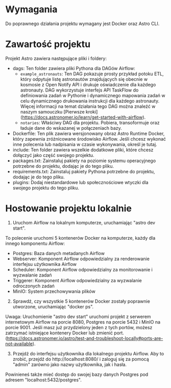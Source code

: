 Wymagania
========

Do poprawnego działania projektu wymagany jest Docker oraz Astro CLI.

Zawartość projektu
================

Projekt Astro zawiera następujące pliki i foldery:

- dags: Ten folder zawiera pliki Pythona dla DAGów Airflow:
    - `example_astronauts`: Ten DAG pokazuje prosty przykład potoku ETL, który odpytuje listę astronautów znajdujących się obecnie w kosmosie z Open Notify API i drukuje oświadczenie dla każdego astronauty. DAG wykorzystuje interfejs API TaskFlow do definiowania zadań w Pythonie i dynamicznego mapowania zadań w celu dynamicznego drukowania instrukcji dla każdego astronauty. Więcej informacji na temat działania tego DAG można znaleźć w naszym samouczku [Pierwsze kroki] (https://docs.astronomer.io/learn/get-started-with-airflow).
    - `notaries`: Właściwy DAG dla projektu. Pobiera, transoformuje oraz ładuje dane do wskazanej w połączeniach bazy.
- Dockerfile: Ten plik zawiera wersjonowany obraz Astro Runtime Docker, który zapewnia zróżnicowane środowisko Airflow. Jeśli chcesz wykonać inne polecenia lub nadpisania w czasie wykonywania, określ je tutaj.
- include: Ten folder zawiera wszelkie dodatkowe pliki, które chcesz dołączyć jako część swojego projektu.
- packages.txt: Zainstaluj pakiety na poziomie systemu operacyjnego potrzebne do projektu, dodając je do tego pliku.
- requirements.txt: Zainstaluj pakiety Pythona potrzebne do projektu, dodając je do tego pliku.
- plugins: Dodaj niestandardowe lub społecznościowe wtyczki dla swojego projektu do tego pliku.

Hostowanie projektu lokalnie
===========================

1. Uruchom Airflow na lokalnym komputerze, uruchamiając "astro dev start".

To polecenie uruchomi 5 kontenerów Docker na komputerze, każdy dla innego komponentu Airflow:

- Postgres: Baza danych metadanych Airflow
- Webserver: Komponent Airflow odpowiedzialny za renderowanie interfejsu użytkownika Airflow
- Scheduler: Komponent Airflow odpowiedzialny za monitorowanie i wyzwalanie zadań
- Triggerer: Komponent Airflow odpowiedzialny za wyzwalanie odroczonych zadań
- MinIO: System przechowywania plików

2. Sprawdź, czy wszystkie 5 kontenerów Docker zostały poprawnie utworzone, uruchamiając "docker ps".

Uwaga: Uruchomienie "astro dev start" uruchomi projekt z serwerem internetowym Airflow na porcie 8080, Postgres na porcie 5432 i MinIO na porcie 9001. Jeśli masz już przydzielony jeden z tych portów, możesz zatrzymać istniejące kontenery Docker lub zmienić port. (https://docs.astronomer.io/astro/test-and-troubleshoot-locally#ports-are-not-available).

3. Przejdź do interfejsu użytkownika dla lokalnego projektu Airflow. Aby to zrobić, przejdź do http://localhost:8080/ i zaloguj się za pomocą "admin" zarówno jako nazwy użytkownika, jak i hasła.

Powinieneś także mieć dostęp do swojej bazy danych Postgres pod adresem "localhost:5432/postgres".
